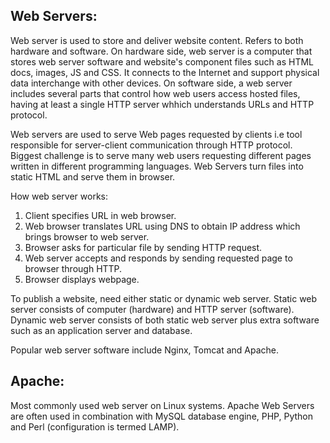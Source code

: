 ## Web Servers:
Web server is used to store and deliver website content. Refers to both hardware and software. On hardware side, web server is a computer that stores web server software and website's component files such as HTML docs, images, JS and CSS. It connects to the Internet and support physical data interchange with other devices. On software side, a web server includes several parts that control how web users access hosted files, having at least a single HTTP server whhich understands URLs and HTTP protocol. 

Web servers are used to serve Web pages requested by clients i.e tool responsible for server-client communication through HTTP protocol. Biggest challenge is to serve many web users requesting different pages written in different programming languages. Web Servers turn files into static HTML and serve them in browser. 

How web server works:
1. Client specifies URL in web browser.
2. Web browser translates URL using DNS to obtain IP address which brings browser to web server.
3. Browser asks for particular file by sending HTTP request. 
4. Web server accepts and responds by sending requested page to browser through HTTP.
5. Browser displays webpage.

To publish a website, need either static or dynamic web server. Static web server consists of computer (hardware) and HTTP server (software). Dynamic web server consists of both static web server plus extra software such as an application server and database. 

Popular web server software include Nginx, Tomcat and Apache.


## Apache:
Most commonly used web server on Linux systems.  Apache Web Servers are often used in combination with MySQL database engine, PHP, Python and Perl (configuration is termed LAMP).
